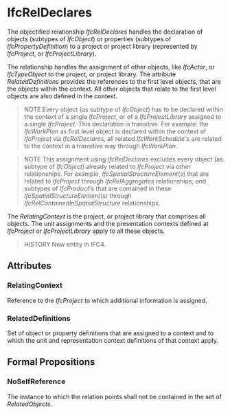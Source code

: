 # IfcRelDeclares

The objectified relationship _IfcRelDeclares_ handles the declaration of objects (subtypes of _IfcObject_) or properties (subtypes of _IfcPropertyDefinition_) to a project or project library (represented by _IfcProject_, or _IfcProjectLibrary_).<!-- end of definition -->

The relationship handles the assignment of other objects, like _IfcActor_, or _IfcTypeObject_ to the project, or project library. The attribute _RelatedDefinitions_ provides the references to the first level objects, that are the objects within the context. All other objects that relate to the first level objects are also defined in the context.

> NOTE Every object (as subtype of _IfcObject_) has to be declared within the context of a single _IfcProject_, or of a _IfcProjectLibrary_ assigned to a single _IfcProject_. This declaration is transitive. For example: the _IfcWorkPlan_ as first level object is declared within the context of _IfcProject_ via _IfcRelDeclares_, all related _IfcWorkSchedule_'s are related to the context in a transitive way through _IfcWorkPlan_.

> NOTE This assignment using _IfcRelDeclares_ excludes every object (as subtype of _IfcObject_) already related to _IfcProject_ via other relationships. For example, _IfcSpatialStructureElement_(s) that are related to _IfcProject_ through _IfcRelAggregates_ relationships; and subtypes of _IfcProduct_'s that are contained in these _IfcSpatialStructureElement_(s) through _IfcRelContainedInSpatialStructure_ relationships.

The _RelatingContext_ is the project, or project library that comprises all objects. The unit assignments and the presentation contexts defined at _IfcProject_ or _IfcProjectLibrary_ apply to all these objects.

> HISTORY New entity in IFC4.

## Attributes

### RelatingContext
Reference to the _IfcProject_ to which additional information is assigned.

### RelatedDefinitions
Set of object or property definitions that are assigned to a context and to which the unit and representation context definitions of that context apply.

## Formal Propositions

### NoSelfReference
The instance to which the relation points shall not be contained in the set of _RelatedObjects_.
